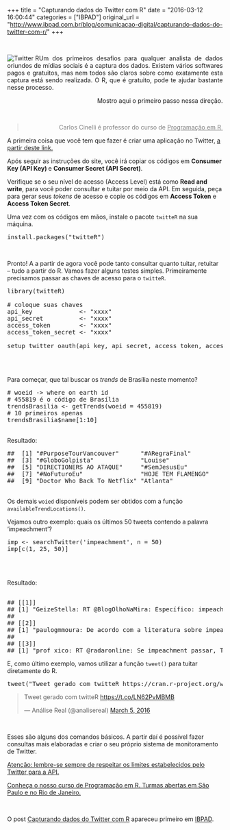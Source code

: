 +++
title = "Capturando dados do Twitter com R"
date = "2016-03-12 16:00:44"
categories = ["IBPAD"]
original_url = "http://www.ibpad.com.br/blog/comunicacao-digital/capturando-dados-do-twitter-com-r/"
+++

<p>
 
</p>
<p style="text-align: justify;">
<img class="alignleft wp-image-540" src="https://i1.wp.com/ibpad.com.br/wp-content/uploads/2016/03/Imagem1-1-300x211.png?resize=183%2C138" alt="Twitter R" data-recalc-dims="1" />Um
dos primeiros desafios para qualquer analista de dados oriundos de
mídias sociais é a captura dos dados. Existem vários softwares pagos e
gratuitos, mas nem todos são claros sobre como exatamente esta captura
está sendo realizada. O R, que é gratuito, pode te ajudar bastante nesse
processo.
</p>
<p style="text-align: right;">
 Mostro aqui o primeiro passo nessa direção.
</p>
<p>
 
</p>
<blockquote>
<p style="text-align: right;">
<span style="color: #808080;">Carlos Cinelli é professor do curso de
<a style="color: #808080;" href="http://www.ibpad.com.br/produto/programacao-em-r/" target="_blank">Programação
em R </a></span>
</p>
<p style="text-align: right;">
</blockquote>
<p>
<span id="more-533"></span>
</p>
<p>
A primeira coisa que você tem que fazer é criar uma aplicação no
Twitter,
<a href="https://apps.twitter.com/app/new" target="_blank" class="broken_link">a
partir deste link.</a>
</p>
<p>
Após seguir as instruções do site, você irá copiar os códigos em
<strong>Consumer Key (API Key) </strong>e <strong>Consumer Secret (API
Secret)</strong>.
</p>
<p>
Verifique se o seu nível de acesso (Access Level) está como <strong>Read
and write</strong>, para você poder consultar e tuitar por meio da API.
Em seguida, peça para gerar seus <em>tokens</em> de acesso e copie os
códigos em <strong>Access Token</strong> e <strong>Access Token
Secret</strong>.
</p>
<p>
Uma vez com os códigos em mãos, instale o pacote <code>twitteR</code> na
sua máquina.
</p>
<pre class="crayon-plain-tag">install.packages("twitteR")</pre>
<p>
 
</p>
<p>
Pronto! A a partir de agora você pode tanto consultar quanto tuitar,
retuitar – tudo a partir do R. Vamos fazer alguns testes simples.
Primeiramente precisamos passar as chaves de acesso para o
<code>twitteR</code>.
</p>

<pre class="crayon-plain-tag">library(twitteR)
 
# coloque suas chaves
api_key             &lt;- "xxxx"
api_secret          &lt;- "xxxx"
access_token        &lt;- "xxxx"
access_token_secret &lt;- "xxxx"
 
setup_twitter_oauth(api_key, api_secret, access_token, access_token_secret)</pre>
<br />  
</p>

Para começar, que tal buscar os <em>trends</em> de Brasília neste
momento?

<pre class="crayon-plain-tag"># woeid -&gt; where on earth id
# 455819 é o código de Brasília
trendsBrasilia &lt;- getTrends(woeid = 455819)
# 10 primeiros apenas
trendsBrasilia$name[1:10]</pre>
<br /> Resultado:
</p>

<pre class="crayon-plain-tag">##  [1] "#PurposeTourVancouver"      "#ARegraFinal"             
##  [3] "#GloboGolpista"             "Louise"                   
##  [5] "DIRECTIONERS AO ATAQUE"     "#SemJesusEu"              
##  [7] "#NoFuturoEu"                "HOJE TEM FLAMENGO"        
##  [9] "Doctor Who Back To Netflix" "Atlanta"</pre>
<br /> Os demais <code>woied</code> disponíveis podem ser obtidos com a
função <code>availableTrendLocations()</code>.
</p>

<p>
Vejamos outro exemplo: quais os últimos 50 tweets contendo a palavra
‘impeachment’?
</p>

<pre class="crayon-plain-tag">imp &lt;- searchTwitter('impeachment', n = 50)
imp[c(1, 25, 50)]</pre>
<br />  
</p>

Resultado:

<pre class="crayon-plain-tag"> 
## [[1]]
## [1] "GeizeStella: RT @BlogOlhoNaMira: Específico: impeachment. Pedir fim da corrupção pra deputado corrupto é mandar lembrança pra quem não conhece https://t…"
##
## [[2]]
## [1] "paulogmmoura: De acordo com a literatura sobre impeachment, a consistência e a extensão dos protestos de rua são os aspectos... https://t.co/W3H92BUXtu"
##
## [[3]]
## [1] "prof_xico: RT @radaronline: Se impeachment passar, TSE deve sustar processo contra Temer https://t.co/y9tCw6jWJf"</pre>

<p>
E, como último exemplo, vamos utilizar a função <code>tweet()</code>
para tuitar diretamente do R.
</p>
<pre class="crayon-plain-tag">tweet("Tweet gerado com twitteR https://cran.r-project.org/web/packages/twitteR/index.html")</pre>
</p>
<blockquote class="twitter-tweet" data-width="550">
<p lang="en" dir="ltr">
Tweet gerado com twitteR
<a href="https://t.co/LN62PvMBMB">https://t.co/LN62PvMBMB</a>
</p>
<p>
— Análise Real (@analisereal)
<a href="https://twitter.com/analisereal/status/706263873997946880">March
5, 2016</a>
</p>
</blockquote>
<p>
<script async src="//platform.twitter.com/widgets.js" charset="utf-8"></script>
</p>
<p>
 
</p>

<p>
Esses são alguns dos comandos básicos. A partir daí é possível fazer
consultas mais elaboradas e criar o seu próprio sistema de monitoramento
de Twitter.
</p>
<p>
<a href="https://dev.twitter.com/rest/public/rate-limiting" target="_blank">Atenção:
lembre-se sempre de respeitar os limites
</a><a href="https://dev.twitter.com/rest/public/rate-limiting" target="_blank">estabelecidos
pelo
Twitter</a><a href="https://dev.twitter.com/rest/public/rate-limiting" target="_blank">
para a API.</a>
</p>
<p>
<a href="http://www.ibpad.com.br/produto/programacao-em-r/" target="_blank">Conheça
o nosso curso de Programação em R. Turmas abertas em São Paulo e no Rio
de Janeiro.</a>
</p>

<p>
 
</p>
<p>
O post
<a rel="nofollow" href="http://www.ibpad.com.br/blog/comunicacao-digital/capturando-dados-do-twitter-com-r/">Capturando
dados do Twitter com R</a> apareceu primeiro em
<a rel="nofollow" href="http://www.ibpad.com.br">IBPAD</a>.
</p>

